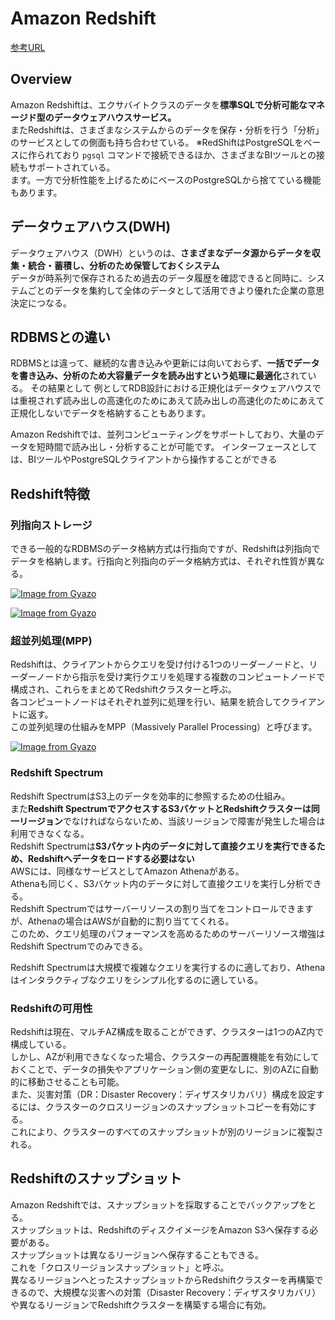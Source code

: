 # Amazon Redshift

[参考URL](https://techblog.nhn-techorus.com/archives/8232)

## Overview

Amazon Redshiftは、エクサバイトクラスのデータを**標準SQLで分析可能なマネージド型のデータウェアハウスサービス。**  
またRedshiftは、さまざまなシステムからのデータを保存・分析を行う「分析」のサービスとしての側面も持ち合わせている。
※RedShiftはPostgreSQLをベースに作られており `pgsql` コマンドで接続できるほか、さまざまなBIツールとの接続もサポートされている。  
ます。一方で分析性能を上げるためにベースのPostgreSQLから捨てている機能もあります。

## データウェアハウス(DWH)

データウェアハウス（DWH）というのは、**さまざまなデータ源からデータを収集・統合・蓄積し、分析のため保管しておくシステム**  
データが時系列で保存されるため過去のデータ履歴を確認できると同時に、システムごとのデータを集約して全体のデータとして活用できより優れた企業の意思決定につなる。

## RDBMSとの違い

RDBMSとは違って、継続的な書き込みや更新には向いておらず、**一括でデータを書き込み、分析のため大容量データを読み出すという処理に最適化**されている。
その結果として
例としてRDB設計における正規化はデータウェアハウスでは重視されず読み出しの高速化のためにあえて読み出しの高速化のためにあえて正規化しないでデータを格納することもあります。

Amazon Redshiftでは、並列コンピューティングをサポートしており、大量のデータを短時間で読み出し・分析することが可能です。
インターフェースとしては、BIツールやPostgreSQLクライアントから操作することができる

## Redshift特徴

### 列指向ストレージ

できる一般的なRDBMSのデータ格納方式は行指向ですが、Redshiftは列指向でデータを格納します。行指向と列指向のデータ格納方式は、それぞれ性質が異なる。

[![Image from Gyazo](https://i.gyazo.com/eee7c9c4819e5059cad20135a1132532.png)](https://gyazo.com/eee7c9c4819e5059cad20135a1132532)

[![Image from Gyazo](https://i.gyazo.com/ca44b2723d32994b003ab88cc1e34f61.png)](https://gyazo.com/ca44b2723d32994b003ab88cc1e34f61)

### 超並列処理(MPP)

Redshiftは、クライアントからクエリを受け付ける1つのリーダーノードと、リーダーノードから指示を受け実行クエリを処理する複数のコンピュートノードで構成され、これらをまとめてRedshiftクラスターと呼ぶ。  
各コンピュートノードはそれぞれ並列に処理を行い、結果を統合してクライアントに返す。  
この並列処理の仕組みをMPP（Massively Parallel Processing）と呼びます。

[![Image from Gyazo](https://i.gyazo.com/60169926e8569f94acd0492fda6e63f3.png)](https://gyazo.com/60169926e8569f94acd0492fda6e63f3)

### Redshift Spectrum

Redshift SpectrumはS3上のデータを効率的に参照するための仕組み。  
また**Redshift SpectrumでアクセスするS3バケットとRedshiftクラスターは同一リージョン**でなければならないため、当該リージョンで障害が発生した場合は利用できなくなる。  
Redshift Spectrumは**S3パケット内のデータに対して直接クエリを実行できるため、Redshiftへデータをロードする必要はない**  
AWSには、同様なサービスとしてAmazon Athenaがある。  
Athenaも同じく、S3バケット内のデータに対して直接クエリを実行し分析できる。  
Redshift Spectrumではサーバーリソースの割り当てをコントロールできますが、Athenaの場合はAWSが自動的に割り当ててくれる。  
このため、クエリ処理のパフォーマンスを高めるためのサーバーリソース増強はRedshift Spectrumでのみできる。

Redshift Spectrumは大規模で複雑なクエリを実行するのに適しており、Athenaはインタラクティブなクエリをシンプル化するのに適している。

### Redshiftの可用性

Redshiftは現在、マルチAZ構成を取ることができず、クラスターは1つのAZ内で構成している。  
しかし、AZが利用できなくなった場合、クラスターの再配置機能を有効にしておくことで、データの損失やアプリケーション側の変更なしに、別のAZに自動的に移動させることも可能。  
また、災害対策（DR：Disaster Recovery：ディザスタリカバリ）構成を設定するには、クラスターのクロスリージョンのスナップショットコピーを有効にする。  
これにより、クラスターのすべてのスナップショットが別のリージョンに複製される。

## Redshiftのスナップショット

Amazon Redshiftでは、スナップショットを採取することでバックアップをとる。  
スナップショットは、RedshiftのディスクイメージをAmazon S3へ保存する必要がある。  
スナップショットは異なるリージョンへ保存することもできる。  
これを「クロスリージョンスナップショット」と呼ぶ。  
異なるリージョンへとったスナップショットからRedshiftクラスターを再構築できるので、大規模な災害への対策（Disaster Recovery：ディザスタリカバリ）や異なるリージョンでRedshiftクラスターを構築する場合に有効。
